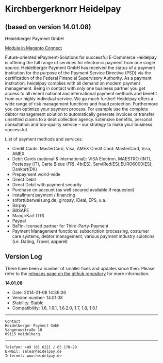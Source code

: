 Kirchbergerknorr Heidelpay
==========================
(based on version 14.01.08)
------

Heidelberger Payment GmbH

[Module in Magento Connect](http://www.magentocommerce.com/magento-connect/heidelpay-1.html)

Future-oriented ePayment-Solutions for successful E-Commerce
Heidelpay is offering the full range of services for electronic payment from one single source. Heidelberger Payment GmbH has received the status of a payment institution for the purpose of the Payment Service Directive (PSD) via the certification of the Federal Financial Supervisory Authority. As a payment institution, heidelpay complies with all demand on modern payment management. Being in contact with only one business partner you get access to all recent national and international payment methods and benefit from our highly individual service.
We go much further! Heidelpay offers a wide range of risk management functions and fraud protection. Furthermore you can optimize your payment process. For example use the complete debtor management solution to automatically generate invoices or transfer unsettled claims to a debt collection agency.
Extensive benefits, personal consultation and top-quality service – our strategy to make your business successful.

List of payment methods and services:

* Credit Cards: MasterCard, Visa, AMEX Credit Card: MasterCard, Visa, AMEX
* Debit Cards (national & international): VISA Electron, MAESTRO (INT), Postepay (IT), Carte Bleue (FR), 4b(ES), ServiRed(ES),EURO6000(ES), Dankort(DK)
* Prepayment world-wide
* Direct Debit
* Direct Debit with payment security
* Purchase on account (as well secured available if requested)
* Installment payment / financing
* sofortüberweisung.de, giropay, iDeal, EPS, u.a.
* Barpay
* BillSAFE
* MangirKart (TR)
* Paypal
* BaFin-licensed partner for Third-Party-Payment
* Payment Management functions: subscription processing, costumer care systems, debtor management, various payment industry sulotions (i.e. Dating, Travel, apparel)


Version Log
-----------

There have been a number of smaller fixes and updates since then. Please refer to the [releases page on the github repository](https://github.com/kirchbergerknorr/heidelpay/releases) for more information. 

**14.01.08**

* Date: 2014-01-08 14:36:36
* Version number: 14.01.08
* Stability: Stable
* Compatibility: 1.6, 1.6.1, 1.6.2.0, 1.7, 1.8, 1.8.1

---

    Contact
    Heidelberger Payment GmbH
    Vangerowstraße 18
    69115 Heidelberg

---

    Telefon: +49 (0) 6221 / 65 170-20
    E-Mail: sales@heidelpay.de
    Internet: www.heidelpay.de